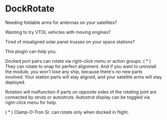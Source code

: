 # DockRotate

Needing foldable arms for antennas on your satellites?

Wanting to try VTOL vehicles with moving engines?

Tired of misaligned solar panel trusses on your space stations?

This plugin can help you.

Docked port pairs can rotate via right-click menu or action groups. ( * )
They can rotate to snap for perfect alignment.
And if you want to uninstall the module, you won't lose any ship, because there's no new parts involved. Your station parts will stay aligned, and your satellite arms will stay deployed.

Rotation will malfunction if parts on opposite sides of the rotating joint are connected by struts or autostruts. Autostrut display can be toggled via right-click menu for help.

( * ) Clamp-O-Tron Sr. can rotate only when docked in flight.
